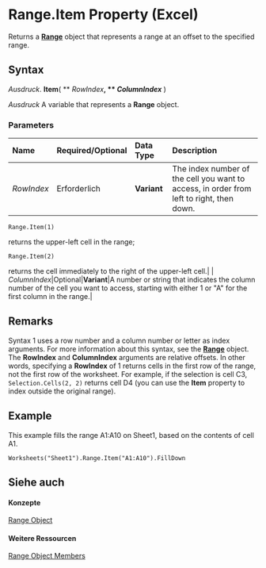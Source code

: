 
# Range.Item Property (Excel)

Returns a  **[Range](b8207778-0dcc-4570-1234-f130532cc8cd.md)** object that represents a range at an offset to the specified range.


## Syntax

 _Ausdruck_. **Item**( ** _RowIndex_**, ** _ColumnIndex_** )

 _Ausdruck_ A variable that represents a **Range** object.


### Parameters



|**Name**|**Required/Optional**|**Data Type**|**Description**|
|:-----|:-----|:-----|:-----|
| _RowIndex_|Erforderlich|**Variant**|The index number of the cell you want to access, in order from left to right, then down. 
```
Range.Item(1)
```

returns the upper-left cell in the range; 


```
Range.Item(2)
```

returns the cell immediately to the right of the upper-left cell.|
| _ColumnIndex_|Optional|**Variant**|A number or string that indicates the column number of the cell you want to access, starting with either 1 or "A" for the first column in the range.|

## Remarks

Syntax 1 uses a row number and a column number or letter as index arguments. For more information about this syntax, see the  **[Range](b8207778-0dcc-4570-1234-f130532cc8cd.md)** object. The **RowIndex** and **ColumnIndex** arguments are relative offsets. In other words, specifying a **RowIndex** of 1 returns cells in the first row of the range, not the first row of the worksheet. For example, if the selection is cell C3, `Selection.Cells(2, 2)` returns cell D4 (you can use the **Item** property to index outside the original range).


## Example

This example fills the range A1:A10 on Sheet1, based on the contents of cell A1.


```
Worksheets("Sheet1").Range.Item("A1:A10").FillDown
```


## Siehe auch


#### Konzepte


[Range Object](b8207778-0dcc-4570-1234-f130532cc8cd.md)
#### Weitere Ressourcen


[Range Object Members](http://msdn.microsoft.com/library/4336bf81-1e63-7e44-1792-baf366a027a7%28Office.15%29.aspx)
